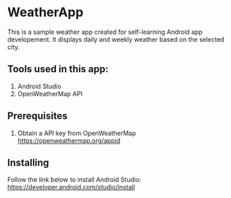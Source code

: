 # WeatherApp
This is a sample weather app created for self-learning Android app developement.
It displays daily and weekly weather based on the selected city.


## Tools used in this app:
1. Android Studio
2. OpenWeatherMap API

## Prerequisites
1. Obtain a API key from OpenWeatherMap
https://openweathermap.org/appid

## Installing
Follow the link below to install Android Studio:
https://developer.android.com/studio/install
